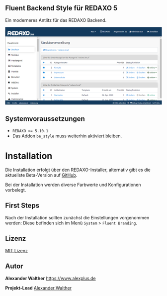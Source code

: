 ## Fluent Backend Style für REDAXO 5

Ein moderneres Antlitz für das REDAXO Backend.

![Screenshot](https://raw.githubusercontent.com/alexplusde/be_style_fluent/master/screenshot.png)

## Systemvoraussetzungen

* `REDAXO >= 5.10.1`
* Das Addon `be_style` muss weiterhin aktiviert bleiben.

# Installation

Die Installation erfolgt über den REDAXO-Installer, alternativ gibt es die aktuellste Beta-Version auf [GitHub](https://github.com/alexplusde/be_style_fluent/).

Bei der Installation werden diverse Farbwerte und Konfigurationen vorbelegt. 

## First Steps

Nach der Installation sollten zunächst die Einstellungen vorgenommen werden: Diese befinden sich im Menü `System` > `Fluent Branding`.

## Lizenz

[MIT Lizenz](https://github.com/alexplusde/be_style_fluent/blob/master/LICENSE.md) 

## Autor

**Alexander Walther**
https://www.alexplus.de

**Projekt-Lead** 
[Alexander Walther](https://www.alexplus.de)
